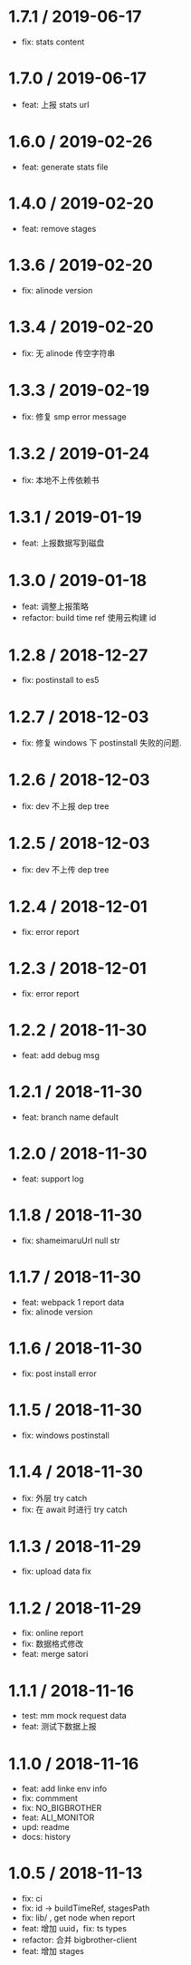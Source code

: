 
1.7.1 / 2019-06-17
==================

  * fix: stats content

1.7.0 / 2019-06-17
==================

  * feat: 上报 stats url

1.6.0 / 2019-02-26
==================

  * feat: generate stats file

1.4.0 / 2019-02-20
==================

  * feat: remove stages

1.3.6 / 2019-02-20
==================

  * fix: alinode version

1.3.4 / 2019-02-20
==================

  * fix: 无 alinode 传空字符串

1.3.3 / 2019-02-19
==================

  * fix: 修复 smp error message

1.3.2 / 2019-01-24
==================

  * fix: 本地不上传依赖书

1.3.1 / 2019-01-19
==================

  * feat: 上报数据写到磁盘

1.3.0 / 2019-01-18
==================

  * feat: 调整上报策略
  * refactor: build time ref 使用云构建 id

1.2.8 / 2018-12-27
==================

  * fix: postinstall to es5

1.2.7 / 2018-12-03
==================

  * fix: 修复 windows 下 postinstall 失败的问题.

1.2.6 / 2018-12-03
==================

  * fix: dev 不上报 dep tree

1.2.5 / 2018-12-03
==================

  * fix: dev 不上传 dep tree

1.2.4 / 2018-12-01
==================

  * fix: error report

1.2.3 / 2018-12-01
==================

  * fix: error report

1.2.2 / 2018-11-30
==================

  * feat: add debug msg

1.2.1 / 2018-11-30
==================

  * feat: branch name default

1.2.0 / 2018-11-30
==================

  * feat: support log

1.1.8 / 2018-11-30
==================

  * fix: shameimaruUrl null str

1.1.7 / 2018-11-30
==================

  * feat: webpack 1 report data
  * fix: alinode version

1.1.6 / 2018-11-30
==================

  * fix: post install error

1.1.5 / 2018-11-30
==================

  * fix: windows postinstall

1.1.4 / 2018-11-30
==================

  * fix: 外层 try catch
  * fix: 在 await 时进行 try catch

1.1.3 / 2018-11-29
==================

  * fix: upload data fix

1.1.2 / 2018-11-29
==================

  * fix: online report
  * fix: 数据格式修改
  * feat: merge satori

1.1.1 / 2018-11-16
==================

  * test: mm mock request data
  * feat: 测试下数据上报

1.1.0 / 2018-11-16
==================

  * feat: add linke env info
  * fix: commment
  * fix: NO_BIGBROTHER
  * feat: ALI_MONITOR
  * upd: readme
  * docs: history

1.0.5 / 2018-11-13
==================

  * fix: ci
  * fix: id -> buildTimeRef, stagesPath
  * fix: lib/ , get node when report
  * feat: 增加 uuid，fix: ts types
  * refactor: 合并 bigbrother-client
  * feat: 增加 stages

